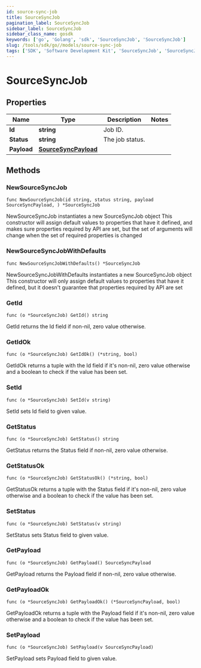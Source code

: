 ```yaml
---
id: source-sync-job
title: SourceSyncJob
pagination_label: SourceSyncJob
sidebar_label: SourceSyncJob
sidebar_class_name: gosdk
keywords: ['go', 'Golang', 'sdk', 'SourceSyncJob', 'SourceSyncJob'] 
slug: /tools/sdk/go//models/source-sync-job
tags: ['SDK', 'Software Development Kit', 'SourceSyncJob', 'SourceSyncJob']
---
```


# SourceSyncJob

## Properties

Name | Type | Description | Notes
------------ | ------------- | ------------- | -------------
**Id** | **string** | Job ID. | 
**Status** | **string** | The job status. | 
**Payload** | [**SourceSyncPayload**](source-sync-payload) |  | 

## Methods

### NewSourceSyncJob

`func NewSourceSyncJob(id string, status string, payload SourceSyncPayload, ) *SourceSyncJob`

NewSourceSyncJob instantiates a new SourceSyncJob object
This constructor will assign default values to properties that have it defined,
and makes sure properties required by API are set, but the set of arguments
will change when the set of required properties is changed

### NewSourceSyncJobWithDefaults

`func NewSourceSyncJobWithDefaults() *SourceSyncJob`

NewSourceSyncJobWithDefaults instantiates a new SourceSyncJob object
This constructor will only assign default values to properties that have it defined,
but it doesn't guarantee that properties required by API are set

### GetId

`func (o *SourceSyncJob) GetId() string`

GetId returns the Id field if non-nil, zero value otherwise.

### GetIdOk

`func (o *SourceSyncJob) GetIdOk() (*string, bool)`

GetIdOk returns a tuple with the Id field if it's non-nil, zero value otherwise
and a boolean to check if the value has been set.

### SetId

`func (o *SourceSyncJob) SetId(v string)`

SetId sets Id field to given value.


### GetStatus

`func (o *SourceSyncJob) GetStatus() string`

GetStatus returns the Status field if non-nil, zero value otherwise.

### GetStatusOk

`func (o *SourceSyncJob) GetStatusOk() (*string, bool)`

GetStatusOk returns a tuple with the Status field if it's non-nil, zero value otherwise
and a boolean to check if the value has been set.

### SetStatus

`func (o *SourceSyncJob) SetStatus(v string)`

SetStatus sets Status field to given value.


### GetPayload

`func (o *SourceSyncJob) GetPayload() SourceSyncPayload`

GetPayload returns the Payload field if non-nil, zero value otherwise.

### GetPayloadOk

`func (o *SourceSyncJob) GetPayloadOk() (*SourceSyncPayload, bool)`

GetPayloadOk returns a tuple with the Payload field if it's non-nil, zero value otherwise
and a boolean to check if the value has been set.

### SetPayload

`func (o *SourceSyncJob) SetPayload(v SourceSyncPayload)`

SetPayload sets Payload field to given value.



